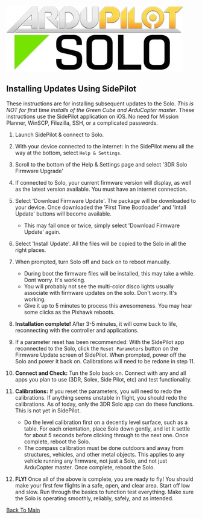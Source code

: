 ![Logo](https://github.com/ArduPilot/SoloScripts/blob/master/Misc/APsolo.jpg)

Installing Updates Using SidePilot
-----------------------------------------------
These instructions are for installing subsequent updates to the Solo. _This is NOT for first time installs of the Green Cube and ArduCopter master_. These instructions use the SidePilot application on iOS.  No need for Mission Planner, WinSCP, Filezilla, SSH, or a complicated passwords.

1. Launch SidePilot & connect to Solo.

2. With your device connected to the internet: In the SidePilot menu all the way at the bottom, select `Help & Settings`.

3. Scroll to the bottom of the Help & Settings page and select '3DR Solo Firmware Upgrade'

4. If connected to Solo, your current firmware version will display, as well as the latest version available. You must have an internet connection.

5. Select 'Download Firmware Update'. The package will be downloaded to your device. Once downloaded the 'First Time Bootloader' and 'Intall Update' buttons will become available.
    * This may fail once or twice, simply select 'Download Firmware Update' again.

6. Select 'Install Update'. All the files will be copied to the Solo in all the right places.

7. When prompted, turn Solo off and back on to reboot manually.
    * During boot the firmware files will be installed, this may take a while. Dont worry. It's working.
    * You will probably not see the multi-color disco lights usually associate with firmware updates on the solo. Don't worry. It's working.
    * Give it up to 5 minutes to process this awesomeness. You may hear some clicks as the Pixhawk reboots.
    
8. **Installation complete!** After 3-5 minutes, it will come back to life, reconnecting with the controller and applications. 

9. If a parameter reset has been recommended: With the SidePilot app reconnected to the Solo, click the `Reset Parameters` button on the Firmware Update screen of SidePilot.  When prompted, power off the Solo and power it back on. Calibrations will need to be redone in step 11.

10. **Connect and Check:** Tun the Solo back on. Connect with any and all apps you plan to use (3DR, Solex, Side Pilot, etc) and test functionality. 

11. **Calibrations:** If you reset the parameters, you will need to redo the calibrations. If anything seems unstable in flight, you should redo the calibrations. As of today, only the 3DR Solo app can do these functions. This is not yet in SidePilot.
    * Do the level calibration first on a decently level surface, such as a table. For each orientation, place Solo down gently, and let it settle for about 5 seconds before clicking through to the next one. Once complete, reboot the Solo.
    * The compass calibration must be done outdoors and away from structures, vehicles, and other metal objects. This applies to any vehicle running any firmware, not just a Solo, and not just ArduCopter master. Once complete, reboot the Solo.

12. **FLY!** Once all of the above is complete, you are ready to fly! You should make your first few flights in a safe, open, and clear area. Start off low and slow. Run through the basics to function test everything.  Make sure the Solo is operating smoothly, reliably, safely, and as intended.

[Back To Main](../master/README.md)
